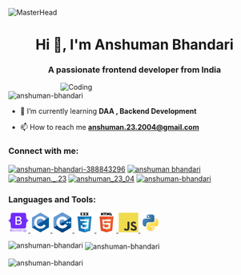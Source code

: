 ![MasterHead](https://user-images.githubusercontent.com/74038190/241765440-80728820-e06b-4f96-9c9e-9df46f0cc0a5.gif)
<h1 align="center">Hi 👋, I'm Anshuman Bhandari</h1>
<h3 align="center">A passionate frontend developer from India</h3>
<img align="right" alt="Coding" width="400" src="https://gifdb.com/images/featured/hacker-lj7znezbwb0nuba4.gif">

<p align="left"> <img src="https://komarev.com/ghpvc/?username=anshuman-bhandari&label=Profile%20views&color=0e75b6&style=flat" alt="anshuman-bhandari" /> </p>

- 🌱 I’m currently learning **DAA , Backend Development**

- 📫 How to reach me **anshuman.23.2004@gmail.com**

<h3 align="left">Connect with me:</h3>
<p align="left">
<a href="https://linkedin.com/in/anshuman-bhandari-388843296" target="blank"><img align="center" src="https://raw.githubusercontent.com/rahuldkjain/github-profile-readme-generator/master/src/images/icons/Social/linked-in-alt.svg" alt="anshuman-bhandari-388843296" height="30" width="40" /></a>
<a href="https://fb.com/anshuman bhandari" target="blank"><img align="center" src="https://raw.githubusercontent.com/rahuldkjain/github-profile-readme-generator/master/src/images/icons/Social/facebook.svg" alt="anshuman bhandari" height="30" width="40" /></a>
<a href="https://instagram.com/anshuman._.23" target="blank"><img align="center" src="https://raw.githubusercontent.com/rahuldkjain/github-profile-readme-generator/master/src/images/icons/Social/instagram.svg" alt="anshuman._.23" height="30" width="40" /></a>
<a href="https://www.codechef.com/users/anshuman_23_04" target="blank"><img align="center" src="https://cdn.jsdelivr.net/npm/simple-icons@3.1.0/icons/codechef.svg" alt="anshuman_23_04" height="30" width="40" /></a>
<a href="https://www.leetcode.com/anshuman-bhandari" target="blank"><img align="center" src="https://raw.githubusercontent.com/rahuldkjain/github-profile-readme-generator/master/src/images/icons/Social/leet-code.svg" alt="anshuman-bhandari" height="30" width="40" /></a>
</p>

<h3 align="left">Languages and Tools:</h3>
<p align="left"> <a href="https://getbootstrap.com" target="_blank" rel="noreferrer"> <img src="https://raw.githubusercontent.com/devicons/devicon/master/icons/bootstrap/bootstrap-plain-wordmark.svg" alt="bootstrap" width="40" height="40"/> </a> <a href="https://www.cprogramming.com/" target="_blank" rel="noreferrer"> <img src="https://raw.githubusercontent.com/devicons/devicon/master/icons/c/c-original.svg" alt="c" width="40" height="40"/> </a> <a href="https://www.w3schools.com/cpp/" target="_blank" rel="noreferrer"> <img src="https://raw.githubusercontent.com/devicons/devicon/master/icons/cplusplus/cplusplus-original.svg" alt="cplusplus" width="40" height="40"/> </a> <a href="https://www.w3schools.com/css/" target="_blank" rel="noreferrer"> <img src="https://raw.githubusercontent.com/devicons/devicon/master/icons/css3/css3-original-wordmark.svg" alt="css3" width="40" height="40"/> </a> <a href="https://www.w3.org/html/" target="_blank" rel="noreferrer"> <img src="https://raw.githubusercontent.com/devicons/devicon/master/icons/html5/html5-original-wordmark.svg" alt="html5" width="40" height="40"/> </a> <a href="https://developer.mozilla.org/en-US/docs/Web/JavaScript" target="_blank" rel="noreferrer"> <img src="https://raw.githubusercontent.com/devicons/devicon/master/icons/javascript/javascript-original.svg" alt="javascript" width="40" height="40"/> </a> <a href="https://www.python.org" target="_blank" rel="noreferrer"> <img src="https://raw.githubusercontent.com/devicons/devicon/master/icons/python/python-original.svg" alt="python" width="40" height="40"/> </a> </p>

<p><img align="left" src="https://github-readme-stats.vercel.app/api/top-langs?username=anshuman-bhandari&show_icons=true&locale=en&layout=compact" alt="anshuman-bhandari" /></p>

<p>&nbsp;<img align="center" src="https://github-readme-stats.vercel.app/api?username=anshuman-bhandari&show_icons=true&locale=en" alt="anshuman-bhandari" /></p>

<p><img align="center" src="https://github-readme-streak-stats.herokuapp.com/?user=anshuman-bhandari&" alt="anshuman-bhandari" /></p>
